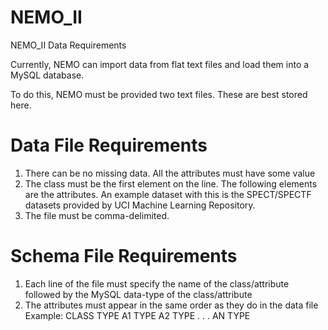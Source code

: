 # NEMO_II
NEMO_II Data Requirements

Currently, NEMO can import data from flat text files and load them into a MySQL database.

To do this, NEMO must be provided two text files. These are best stored here.


Data File Requirements
=======================
1) There can be no missing data. All the attributes must have some value
2) The class must be the first element on the line. The following elements are the attributes. An example dataset with this is the SPECT/SPECTF datasets provided by UCI Machine Learning Repository.
3) The file must be comma-delimited. 

Schema File Requirements
=========================
1) Each line of the file must specify the name of the class/attribute followed by the MySQL data-type of the class/attribute
2) The attributes must appear in the same order as they do in the data file
Example:
CLASS TYPE
A1 TYPE
A2 TYPE
.
.
.
AN TYPE
